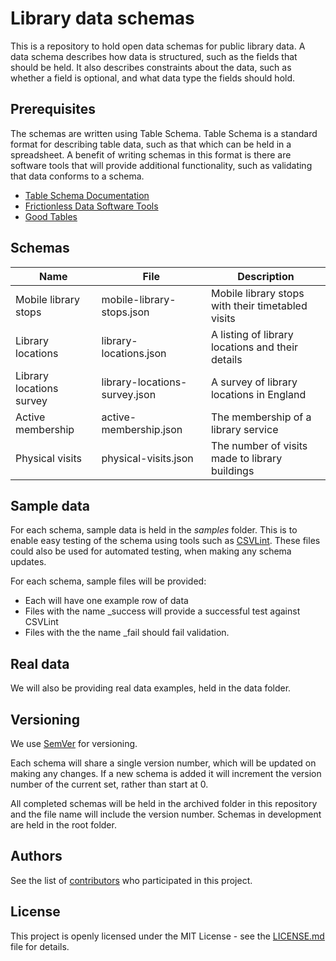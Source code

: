 # Library data schemas

This is a repository to hold open data schemas for public library data. A data schema describes how data is structured, such as the fields that should be held. It also describes constraints about the data, such as whether a field is optional, and what data type the fields should hold.

## Prerequisites

The schemas are written using Table Schema. Table Schema is a standard format for describing table data, such as that which can be held in a spreadsheet. A benefit of writing schemas in this format is there are  software tools that will provide additional functionality, such as validating that data conforms to a schema.

- [Table Schema Documentation](https://frictionlessdata.io/docs/table-schema/)
- [Frictionless Data Software Tools](https://frictionlessdata.io/software/)
- [Good Tables](https://goodtables.io/)

## Schemas

| Name | File | Description |
| ----------- | --------- | ----------- |
| Mobile library stops | mobile-library-stops.json | Mobile library stops with their timetabled visits |
| Library locations | library-locations.json | A listing of library locations and their details |
| Library locations survey | library-locations-survey.json | A survey of library locations in England |
| Active membership | active-membership.json | The membership of a library service |
| Physical visits | physical-visits.json | The number of visits made to library buildings |

## Sample data

For each schema, sample data is held in the *samples* folder. This is to enable easy testing of the schema using tools such as [CSVLint](https://csvlint.io/). These files could also be used for automated testing, when making any schema updates.

For each schema, sample files will be provided:
- Each will have one example row of data
- Files with the name _success will provide a successful test against CSVLint
- Files with the the name _fail should fail validation.

## Real data

We will also be providing real data examples, held in the data folder.

## Versioning

We use [SemVer](http://semver.org/) for versioning.

Each schema will share a single version number, which will be updated on making any changes. If a new schema is added it will increment the version number of the current set, rather than start at 0.

All completed schemas will be held in the archived folder in this repository and the file name will include the version number. Schemas in development are held in the root folder.

## Authors

See the list of [contributors](https://github.com/librarieshacked/schema-librarydata/contributors) who participated in this project.

## License

This project is openly licensed under the MIT License - see the [LICENSE.md](LICENSE.md) file for details.
